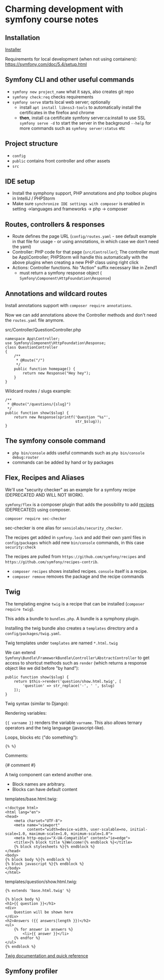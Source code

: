 # Charming development with symfony course notes

## Installation

[Installer](https://symfony.com/download)

Requirements for local development (when not using containers): https://symfony.com/doc/5.4/setup.html

## Symfony CLI and other useful commands

- `symfony new project_name` what it says, also creates git repo
- `symfony check:req` checks requirements
- `symfony serve` starts local web server; optionally
  - install `apt install libnss3-tools` to automatically install the certificates in the firefox and chrome
  - **then**, install ca certificate  symfony server:ca:install to use SSL
  `symfony serve -d` to start the server in the background
  `--help` for more commands such as `symfony server:status` etc



## Project structure

- `config`
- `public` contains front controller and other assets
- `src`

## IDE setup

- Install the symphony support, PHP annotations and php toolbox plugins in IntelliJ / PHPStorm
- Make sure `synchronize IDE settings with composer` is enabled in setting ->languages and frameworks -> php -> composer

## Routes, controllers & responses

- Route defines the page URL (`config/routes.yaml` - see default example in that file for usage - or using annotations, in which case we don't need the yaml)
- Controller: PHP code for that page (`src/Controller`); The controller must be App\Controller; PHPStorm will handle this automatically with the above plugins when creating a new PHP class using right click
- Actions: Controller functions. No "Action" suffix necessary like in Zend1
  - must return a symfony response object ( `Symfony\Component\HttpFoundation\Response`)

## Annotations and wildcard routes

Install annotations support with `composer require annotations`.

Now we can add annotations above the Controller methods and don't need the `routes.yaml` file anymore.

src/Controller/QuestionController.php

    namespace App\Controller;
    use Symfony\Component\HttpFoundation\Response;
    class QuestionController
    {
        /**
         * @Route("/")
         */
        public function homepage() {
            return new Response("Hey hey");
        }
    }

Wildcard routes / slugs example:

    /**
     * @Route("/questions/{slug}")
     */
    public function show($slug) {
        return new Response(sprintf('Question "%s"', 
                                    str_$slug));
    }

## The symfony console command

- `php bin/console` adds useful commands such as `php bin/console debug:router`
- commands can be added by hand or by packages

## Flex, Recipes and Aliases

We'll use "security checker" as an example for a symfony recipe (DEPRECATED AND WILL NOT WORK).

`symfony/flex` is a composer plugin that adds the possibility to add [recipes](https://flex.symfony.com/) (DEPRECATED) using composer.

`composer require sec-checker`

sec-checker is one alias for `sensiolabs/security_checker`.

The recipes get added in `symfony.lock` and add their own yaml files in `config/packages` which add new `bin/console` commands, in this case `security:check`

The recipes are pulled from `https://github.com/symfony/recipes` and `https://github.com/symfony/recipes-contrib`.

- `composer recipes` shows installed recipes. `console` itself is a recipe.
- `composer remove` removes the package and the recipe commands

## Twig

The templating engine `twig` is a recipe that can be installed (`composer require twig`).

This adds a bundle to `bundles.php`. A bundle is a symphony plugin.

Installing the twig bundle also creates a `templates` directory and a `config/packages/twig.yaml`.

Twig templates under `templates` are named `*.html.twig`

We can extend `Symfony\Bundle\FrameworkBundle\Controller\AbstractController` to get access to shortcut methods such as `render` (which returns a response object like we did before "by hand"):

    public function show($slug) {
        return $this->render('question/show.html.twig', [
            'question' => str_replace('-', ' ', $slug)
        ]);
    }

Twig syntax (similar to Django):

Rendering variables:

`{{ varname }}` renders the variable `varname`. This also allows ternary operators and the twig language (javascript-like).

Loops, blocks etc ("do something"):

`{% %}`

Comments:

{# comment #}

A twig component can extend another one. 

- Block names are arbitrary.
- Blocks can have default content

templates/base.html.twig:

    <!doctype html>
    <html lang="en">
    <head>
        <meta charset="UTF-8">
        <meta name="viewport"
              content="width=device-width, user-scalable=no, initial-scale=1.0, maximum-scale=1.0, minimum-scale=1.0">
        <meta http-equiv="X-UA-Compatible" content="ie=edge">
        <title>{% block title %}Welcome!{% endblock %}</title>
        {% block stylesheets %}{% endblock %}
    </head>
    <body>
    {% block body %}{% endblock %}
    {% block javascript %}{% endblock %}
    </body>
    </html>

templates/question/show.html.twig:

    {% extends 'base.html.twig' %}
    
    {% block body %}
    <h1>{{ question }}</h1>
    <div>
        Question will be shown here
    </div>
    <h2>Answers ({{ answers|length }})</h2>
    <ul>
        {% for answer in answers %}
            <li>{{ answer }}</li>
        {% endfor %}
    </ul>
    {% endblock %}

[Twig documentation and quick reference](https://twig.symfony.com/doc/3.x/)

## Symfony profiler